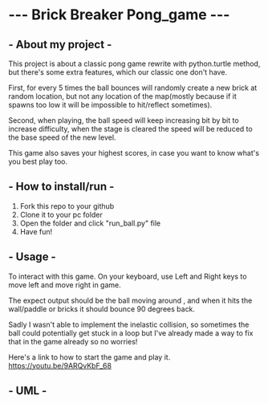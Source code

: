 # --- Brick Breaker Pong_game ---
## - About my project -
This project is about a classic pong game rewrite with python.turtle method, but there's some extra features, which our classic one don't have.

First, for every 5 times the ball bounces will randomly create a new brick at random location, but not any location of the map(mostly because if it spawns too low it will be impossible to hit/reflect sometimes).

Second, when playing, the ball speed will keep increasing bit by bit to increase difficulty, when the stage is cleared the speed will be reduced to the base speed of the new level.

This game also saves your highest scores, in case you want to know what's you best play too.

## - How to install/run -
1. Fork this repo to your github 
2. Clone it to your pc folder
3. Open the folder and click "run_ball.py" file
4. Have fun!
 
## - Usage -
To interact with this game. On your keyboard, use Left and Right keys to move left and move right in game.

The expect output should be the ball moving around , and when it hits the wall/paddle or bricks it should bounce 90 degrees back. 

Sadly I wasn't able to implement the inelastic collision, so sometimes the ball could potentially get stuck in a loop but I've already made a way to fix that in the game already 
so no worries!

Here's a link to how to start the game and play it. 
https://youtu.be/9ARQvKbF_68
## - UML -
